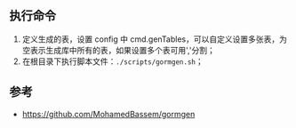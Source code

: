 ## 执行命令
1. 定义生成的表，设置 config 中 cmd.genTables，可以自定义设置多张表，为空表示生成库中所有的表，如果设置多个表可用','分割；
1. 在根目录下执行脚本文件：`./scripts/gormgen.sh`；

## 参考
- https://github.com/MohamedBassem/gormgen